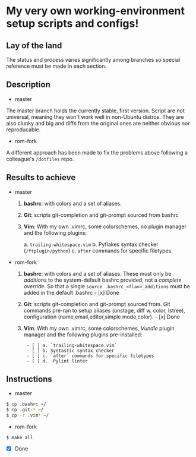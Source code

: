 # My very own working-environment setup scripts and configs!

## Lay of the land

The status and process varies significantly among branches so special
reference must be made in each section.


## Description

* master

The master branch holds the currently stable, first version.
Script are not universal, meaning they won't work well in
non-Ubuntu distros.
They are also clunky and big and diffs from the original ones are
neither obvious nor reproducable.

* rom-fork

A different approach has been made to fix the problems above following
a colleague's `/dotfiles` repo.


## Results to achieve

* master

    1. **bashrc**: with colors and a set of aliases.

    2. **Git**: scripts git-completion and git-prompt sourced from bashrc

    3. **Vim**: With my own .vimrc, some colorschemes, no plugin manager and
       the following plugins:

        a. `trailing-whitespace.vim`
        b. Pyflakes syntax checker (`/ftplugin/python`)
        c. `after` commands for specific filetypes

* rom-fork

    1. **bashrc**: with colors and a set of aliases. These must only be
        *additions* to the system-default bashrc provided, not a *complete
        override*. So that a single `source .bashrc_<flav>_additions`
        must be added in the default .bashrc
            - [x] Done

    2. **Git**: scripts git-completion and git-prompt sourced from. Git
       commands pre-ran to setup aliases (unstage, diff w. color, lstree),
       configuration (name,email,editor,simple mode,color).
            - [x] Done

    3. **Vim**: With my own .vimrc, some colorschemes, *Vundle* plugin
        manager and the following plugins pre-installed:

            - [ ] a. `trailing-whitespace.vim`
            - [ ] b. Syntastic syntax checker
            - [ ] c. `after` commands for specific filetypes
            - [ ] d.  Pylint linter


## Instructions

* master

```bash
$ cp .bashrc ~/
$ cp .git-* ~/
$ cp -r .vim* ~/
```

* rom-fork

```$ make all```
- [x] Done



